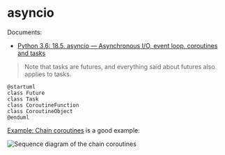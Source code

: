 # asyncio

Documents:
- [Python 3.6: 18.5. asyncio — Asynchronous I/O, event loop, coroutines and tasks](https://docs.python.org/3.6/library/asyncio.html)

> Note that tasks are futures, and everything said about futures also applies to tasks.


```plantuml
@startuml
class Future
class Task
class CoroutineFunction
class CoroutineObject
@enduml
```

[Example: Chain coroutines](https://docs.python.org/3.6/library/asyncio-task.html#example-chain-coroutines) is a good example:

![Sequence diagram of the chain coroutines](https://docs.python.org/3.6/_images/tulip_coro.png)
